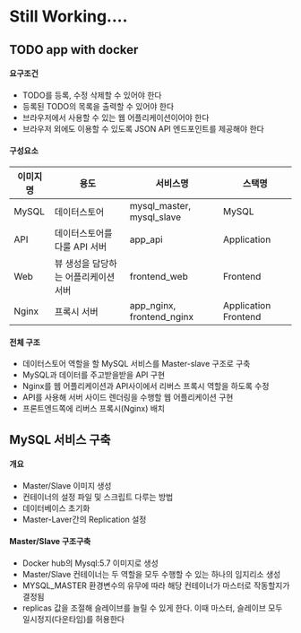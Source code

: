 # Still Working....



## TODO app with docker



#### 요구조건

* TODO를 등록, 수정 삭제할 수 있어야 한다
* 등록된 TODO의 목록을 출력할 수 있어야 한다
* 브라우저에서 사용할 수 있는 웹 어플리케이션이어야 한다
* 브라우저 외에도 이용할 수 있도록 JSON API 엔드포인트를 제공해야 한다



#### 구성요소

| 이미지명 | 용도                                 | 서비스명                  | 스택명               |
| -------- | ------------------------------------ | ------------------------- | -------------------- |
| MySQL    | 데이터스토어                         | mysql_master, mysql_slave | MySQL                |
| API      | 데이터스토어를 다룰 API 서버         | app_api                   | Application          |
| Web      | 뷰 생성을 담당하는 어플리케이션 서버 | frontend_web              | Frontend             |
| Nginx    | 프록시 서버                          | app_nginx, frontend_nginx | Application Frontend |



#### 전체 구조

* 데이터스토어 역할을 할 MySQL 서비스를 Master-slave 구조로 구축
* MySQL과 데이터를 주고받을받을 API 구현
* Nginx를 웹 어플리케이션과 API사이에서 리버스 프록시 역할을 하도록 수정
* API를 사용해 서버 사이드 렌더링을 수행할 웹 어플리케이션 구현
* 프론트엔드쪽에 리버스 프록시(Nginx) 배치



## MySQL 서비스 구축

#### 개요

* Master/Slave 이미지 생성
* 컨테이너의 설정 파일 및 스크립트 다루는 방법
* 데이터베이스 초기화
* Master-Laver간의 Replication 설정



#### Master/Slave 구조구축

* Docker hub의 Mysql:5.7 이미지로 생성
* Master/Slave 컨테이너는 두 역할을 모두 수행할 수 있는 하나의 임지리소 생성
* MYSQL_MASTER 환경변수의 유무에 따라 해당 컨테이너가 마스터로 작동할지가 결정됨
* replicas 값을 조절해 슬레이브를 늘릴 수 있게 한다. 이때 마스터, 슬레이브 모두 일시정지(다운타임)를 허용한다



